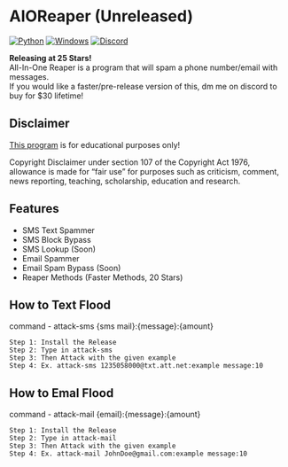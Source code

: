 # AIOReaper (Unreleased)
[![Python](https://img.shields.io/badge/Language-Python-yellow)](https://en.wikipedia.org/wiki/Python_(programming_language)) 
[![Windows](https://img.shields.io/badge/Platform-Windows-darkblue)](https://en.wikipedia.org/wiki/Microsoft_Windows) 
[![Discord](https://img.shields.io/badge/Support-Discord-blue)](https://discord.gg/Mtxy3uXvcn)


**Releasing at 25 Stars!**  
All-In-One Reaper is a program that will spam a phone number/email with messages.  
If you would like a faster/pre-release version of this, dm me on discord to buy for $30 lifetime!

## Disclaimer
[This program](https://github.com/NotSlater/SMSBomber) is for educational purposes only!

Copyright Disclaimer under section 107 of the Copyright Act 1976, allowance is made for “fair use” for purposes such as criticism, comment, news reporting, teaching, scholarship, education and research.

## Features
* SMS Text Spammer
* SMS Block Bypass
* SMS Lookup (Soon)
* Email Spammer
* Email Spam Bypass (Soon)
* Reaper Methods (Faster Methods, 20 Stars)

## How to Text Flood
command - attack-sms {sms mail}:{message}:{amount}
```
Step 1: Install the Release
Step 2: Type in attack-sms
Step 3: Then Attack with the given example
Step 4: Ex. attack-sms 1235058000@txt.att.net:example message:10
```

## How to Emal Flood
command - attack-mail {email}:{message}:{amount}
```
Step 1: Install the Release
Step 2: Type in attack-mail
Step 3: Then Attack with the given example
Step 4: Ex. attack-mail JohnDoe@gmail.com:example message:10
```
